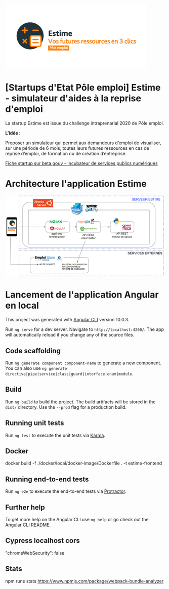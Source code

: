 ![logo Estime](.gitlab/images/logo_estime_v2.png)

# [Startups d'Etat Pôle emploi] Estime - simulateur d'aides à la reprise d'emploi

La startup Estime est issue du challenge intraprenarial 2020 de Pôle emploi. 

**L’idée :**

Proposer un simulateur qui permet aux demandeurs d’emploi de visualiser, sur une période de 6 mois, toutes leurs futures ressources en cas de reprise d’emploi, de formation ou de création d’entreprise. 

[Fiche startup sur beta.gouv - Incubateur de services publics numériques](https://beta.gouv.fr/startups/estime.html)



# Architecture l'application Estime

![schéma architecure Estime](.gitlab/images/schema_architecure_v1.png)



# Lancement de l'application Angular en local


This project was generated with [Angular CLI](https://github.com/angular/angular-cli) version 10.0.3.

Run `ng serve` for a dev server. Navigate to `http://localhost:4200/`. The app will automatically reload if you change any of the source files.

## Code scaffolding

Run `ng generate component component-name` to generate a new component. You can also use `ng generate directive|pipe|service|class|guard|interface|enum|module`.

## Build

Run `ng build` to build the project. The build artifacts will be stored in the `dist/` directory. Use the `--prod` flag for a production build.

## Running unit tests

Run `ng test` to execute the unit tests via [Karma](https://karma-runner.github.io).

## Docker 

docker build -f ./docker/local/docker-image/Dockerfile . -t estime-frontend

## Running end-to-end tests

Run `ng e2e` to execute the end-to-end tests via [Protractor](http://www.protractortest.org/).

## Further help

To get more help on the Angular CLI use `ng help` or go check out the [Angular CLI README](https://github.com/angular/angular-cli/blob/master/README.md).

## Cypress localhost cors 
"chromeWebSecurity": false

## Stats

npm runs stats
https://www.npmjs.com/package/webpack-bundle-analyzer
